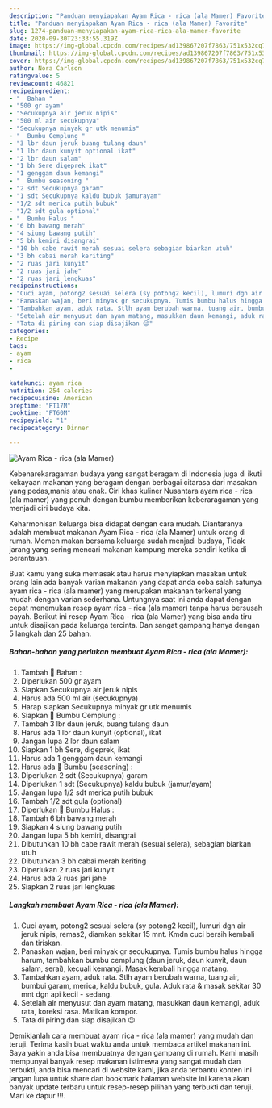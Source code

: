 ```yaml
---
description: "Panduan menyiapakan Ayam Rica - rica (ala Mamer) Favorite"
title: "Panduan menyiapakan Ayam Rica - rica (ala Mamer) Favorite"
slug: 1274-panduan-menyiapakan-ayam-rica-rica-ala-mamer-favorite
date: 2020-09-30T23:33:55.319Z
image: https://img-global.cpcdn.com/recipes/ad139867207f7863/751x532cq70/ayam-rica-rica-ala-mamer-foto-resep-utama.jpg
thumbnail: https://img-global.cpcdn.com/recipes/ad139867207f7863/751x532cq70/ayam-rica-rica-ala-mamer-foto-resep-utama.jpg
cover: https://img-global.cpcdn.com/recipes/ad139867207f7863/751x532cq70/ayam-rica-rica-ala-mamer-foto-resep-utama.jpg
author: Nora Carlson
ratingvalue: 5
reviewcount: 46821
recipeingredient:
- "  Bahan "
- "500 gr ayam"
- "Secukupnya air jeruk nipis"
- "500 ml air secukupnya"
- "Secukupnya minyak gr utk menumis"
- "  Bumbu Cemplung "
- "3 lbr daun jeruk buang tulang daun"
- "1 lbr daun kunyit optional ikat"
- "2 lbr daun salam"
- "1 bh Sere digeprek ikat"
- "1 genggam daun kemangi"
- "  Bumbu seasoning "
- "2 sdt Secukupnya garam"
- "1 sdt Secukupnya kaldu bubuk jamurayam"
- "1/2 sdt merica putih bubuk"
- "1/2 sdt gula optional"
- "  Bumbu Halus "
- "6 bh bawang merah"
- "4 siung bawang putih"
- "5 bh kemiri disangrai"
- "10 bh cabe rawit merah sesuai selera sebagian biarkan utuh"
- "3 bh cabai merah keriting"
- "2 ruas jari kunyit"
- "2 ruas jari jahe"
- "2 ruas jari lengkuas"
recipeinstructions:
- "Cuci ayam, potong2 sesuai selera (sy potong2 kecil), lumuri dgn air jeruk nipis, remas2, diamkan sekitar 15 mnt. Kmdn cuci bersih kembali dan tiriskan."
- "Panaskan wajan, beri minyak gr secukupnya. Tumis bumbu halus hingga harum, tambahkan bumbu cemplung (daun jeruk, daun kunyit, daun salam, serai), kecuali kemangi. Masak kembali hingga matang."
- "Tambahkan ayam, aduk rata. Stlh ayam berubah warna, tuang air, bumbui garam, merica, kaldu bubuk, gula. Aduk rata &amp; masak sekitar 30 mnt dgn api kecil - sedang."
- "Setelah air menyusut dan ayam matang, masukkan daun kemangi, aduk rata, koreksi rasa. Matikan kompor."
- "Tata di piring dan siap disajikan 😉"
categories:
- Recipe
tags:
- ayam
- rica
- 

katakunci: ayam rica  
nutrition: 254 calories
recipecuisine: American
preptime: "PT17M"
cooktime: "PT60M"
recipeyield: "1"
recipecategory: Dinner

---
```



![Ayam Rica - rica (ala Mamer)](https://img-global.cpcdn.com/recipes/ad139867207f7863/751x532cq70/ayam-rica-rica-ala-mamer-foto-resep-utama.jpg)

Kebenarekaragaman budaya yang sangat beragam di Indonesia juga di ikuti kekayaan makanan yang beragam dengan berbagai citarasa dari masakan yang pedas,manis atau enak. Ciri khas kuliner Nusantara ayam rica - rica (ala mamer) yang penuh dengan bumbu memberikan keberaragaman yang menjadi ciri budaya kita.




Keharmonisan keluarga bisa didapat dengan cara mudah. Diantaranya adalah membuat makanan Ayam Rica - rica (ala Mamer) untuk orang di rumah. Momen makan bersama keluarga sudah menjadi budaya, Tidak jarang yang sering mencari makanan kampung mereka sendiri ketika di perantauan.

Buat kamu yang suka memasak atau harus menyiapkan masakan untuk orang lain ada banyak varian makanan yang dapat anda coba salah satunya ayam rica - rica (ala mamer) yang merupakan makanan terkenal yang mudah dengan varian sederhana. Untungnya saat ini anda dapat dengan cepat menemukan resep ayam rica - rica (ala mamer) tanpa harus bersusah payah.
Berikut ini resep Ayam Rica - rica (ala Mamer) yang bisa anda tiru untuk disajikan pada keluarga tercinta. Dan sangat gampang hanya dengan 5 langkah dan 25 bahan.


<!--inarticleads1-->

##### Bahan-bahan yang perlukan membuat Ayam Rica - rica (ala Mamer):

1. Tambah  🌠 Bahan :
1. Diperlukan 500 gr ayam
1. Siapkan Secukupnya air jeruk nipis
1. Harus ada 500 ml air (secukupnya)
1. Harap siapkan Secukupnya minyak gr utk menumis
1. Siapkan  🌠 Bumbu Cemplung :
1. Tambah 3 lbr daun jeruk, buang tulang daun
1. Harus ada 1 lbr daun kunyit (optional), ikat
1. Jangan lupa 2 lbr daun salam
1. Siapkan 1 bh Sere, digeprek, ikat
1. Harus ada 1 genggam daun kemangi
1. Harus ada  🌠 Bumbu (seasoning) :
1. Diperlukan 2 sdt (Secukupnya) garam
1. Diperlukan 1 sdt (Secukupnya) kaldu bubuk (jamur/ayam)
1. Jangan lupa 1/2 sdt merica putih bubuk
1. Tambah 1/2 sdt gula (optional)
1. Diperlukan  🌠 Bumbu Halus :
1. Tambah 6 bh bawang merah
1. Siapkan 4 siung bawang putih
1. Jangan lupa 5 bh kemiri, disangrai
1. Dibutuhkan 10 bh cabe rawit merah (sesuai selera), sebagian biarkan utuh
1. Dibutuhkan 3 bh cabai merah keriting
1. Diperlukan 2 ruas jari kunyit
1. Harus ada 2 ruas jari jahe
1. Siapkan 2 ruas jari lengkuas




<!--inarticleads2-->

##### Langkah membuat  Ayam Rica - rica (ala Mamer):

1. Cuci ayam, potong2 sesuai selera (sy potong2 kecil), lumuri dgn air jeruk nipis, remas2, diamkan sekitar 15 mnt. Kmdn cuci bersih kembali dan tiriskan.
1. Panaskan wajan, beri minyak gr secukupnya. Tumis bumbu halus hingga harum, tambahkan bumbu cemplung (daun jeruk, daun kunyit, daun salam, serai), kecuali kemangi. Masak kembali hingga matang.
1. Tambahkan ayam, aduk rata. Stlh ayam berubah warna, tuang air, bumbui garam, merica, kaldu bubuk, gula. Aduk rata &amp; masak sekitar 30 mnt dgn api kecil - sedang.
1. Setelah air menyusut dan ayam matang, masukkan daun kemangi, aduk rata, koreksi rasa. Matikan kompor.
1. Tata di piring dan siap disajikan 😉




Demikianlah cara membuat ayam rica - rica (ala mamer) yang mudah dan teruji. Terima kasih buat waktu anda untuk membaca artikel makanan ini. Saya yakin anda bisa membuatnya dengan gampang di rumah. Kami masih mempunyai banyak resep makanan istimewa yang sangat mudah dan terbukti, anda bisa mencari di website kami, jika anda terbantu konten ini jangan lupa untuk share dan bookmark halaman website ini karena akan banyak update terbaru untuk resep-resep pilihan yang terbukti dan teruji. Mari ke dapur !!!. 
